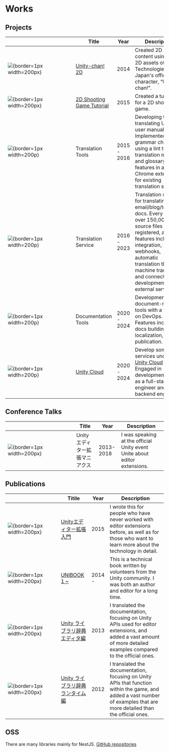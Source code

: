# Works

## Projects

| <div style="width:200px"></div>                                                        | Title                                                                                 | Year        | Description                                                                                                                                                                                                                                                                   |
| -------------------------------------------------------------------------------------- | ------------------------------------------------------------------------------------- | ----------- | ----------------------------------------------------------------------------------------------------------------------------------------------------------------------------------------------------------------------------------------------------------------------------- |
| ![](https://i.gyazo.com/48a038fb41056513659c48979ee7ef29.webp){border=1px width=200px} | [Unity-chan! 2D](https://unity-chan.com/contents/staff-note/ready-for-2d/)            | 2014        | Created 2D game content using the 2D assets of Unity Technologies Japan's official character, “Unity-chan!”.                                                                                                                                                                  |
| ![](https://i.gyazo.com/5211b4745ffac6c4f1be7ba4f083bb7e.webp){border=1px width=200px} | [2D Shooting Game Tutorial](https://github.com/unity3d-jp-tutorials/2d-shooting-game) | 2015        | Created a tutorial for a 2D shooting game.                                                                                                                                                                                                                                    |
| ![](/images/no_image.jpg){border=1px width=200p}                                       | Translation Tools                                                                     | 2015 - 2016 | Developing tools for translating Unity's user manual. Implemented grammar checking using a lint tool, translation memory, and glossary features in a Chrome extension for existing translation services.                                                                      |
| ![](/images/no_image.jpg){border=1px width=200p}                                       | Translation Service                                                                   | 2016 - 2023 | Translation service for translating email/blog/technical docs. Every year, over 150,000 source files are registered, and the features include Git integration, webhooks, automatic translation through machine translation, and connector development with external services. |
| ![](/images/no_image.jpg){border=1px width=200p}                                       | Documentation Tools                                                                   | 2020 - 2024 | Development of document-related tools with a focus on DevOps. Features include docs building, localization, and publication.                                                                                                                                                  |
| ![](/images/unity_cloud.jpg){border=1px width=200p}                                    | [Unity Cloud](https://cloud.unity.com/)                                               | 2020 - 2024 | Develop some services under the [Unity Cloud](https://cloud.unity.com/) brand. Engaged in development work as a full-stack engineer and backend engineer.                                                                                                                     |

## Conference Talks

| <div style="width:200px"></div>                                                        | Title                         | Year      | Description                                                               |
| -------------------------------------------------------------------------------------- | ----------------------------- | --------- | ------------------------------------------------------------------------- |
| ![](https://i.gyazo.com/972414c513dcf3eec7ab295c033cedcc.webp){border=1px width=200px} | Unityエディター拡張マニアクス | 2013-2018 | I was speaking at the official Unity event Unite about editor extensions. |

## Publications

| <div style="width:150px"></div>                                                       | Titile                                                                                  | Year   | Description                                                                                                                                                              |
| ------------------------------------------------------------------------------------- | --------------------------------------------------------------------------------------- | ------ | ------------------------------------------------------------------------------------------------------------------------------------------------------------------------ |
| ![](https://i.gyazo.com/6dbc84ddeed1201e49e2f947e5e9a6a6.png){border=1px width=200px} | [Unityエディター拡張入門](https://anchan828.github.io/editor-manual/)                   | 2015   | I wrote this for people who have never worked with editor extensions before, as well as for those who want to learn more about the technology in detail.                 |
| ![](https://i.gyazo.com/8daea67ae8f857bbed9bf570868f01a7.png){border=1px width=200px} | [UNIBOOK 1 ~](https://unity-bu.booth.pm/)                                               | 2014 - | This is a technical book written by volunteers from the Unity community. I was both an author and editor for a long time.                                                |
| ![](https://i.gyazo.com/7a3f4da5108618baa49b14e1f939bea4.jpg){border=1px width=200px} | [Unity ライブラリ辞典 エディタ編](https://www.cutt.co.jp/book/978-4-87783-286-5.html)   | 2013   | I translated the documentation, focusing on Unity APIs used for editor extensions, and added a vast amount of more detailed examples compared to the official ones.      |
| ![](https://i.gyazo.com/9e3f59820c8e46caf970801070ae58dd.jpg){border=1px width=200px} | [Unity ライブラリ辞典 ランタイム編](https://www.cutt.co.jp/book/978-4-87783-285-8.html) | 2012   | I translated the documentation, focusing on Unity APIs that function within the game, and added a vast number of examples that are more detailed than the official ones. |

## OSS

There are many libraries mainly for NestJS.
[GitHub repositories](https://github.com/anchan828?tab=repositories)
